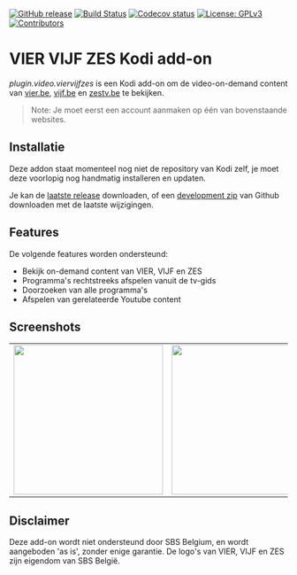 [![GitHub release](https://img.shields.io/github/release/add-ons/plugin.video.viervijfzes.svg?include_prereleases)](https://github.com/add-ons/plugin.video.viervijfzes/releases)
[![Build Status](https://img.shields.io/github/workflow/status/add-ons/plugin.video.viervijfzes/CI/master)](https://github.com/add-ons/plugin.video.viervijfzes/actions?query=branch%3Amaster)
[![Codecov status](https://img.shields.io/codecov/c/github/add-ons/plugin.video.viervijfzes/master)](https://codecov.io/gh/add-ons/plugin.video.viervijfzes/branch/master)
[![License: GPLv3](https://img.shields.io/badge/License-GPLv3-yellow.svg)](https://opensource.org/licenses/GPL-3.0)
[![Contributors](https://img.shields.io/github/contributors/add-ons/plugin.video.viervijfzes.svg)](https://github.com/add-ons/plugin.video.viervijfzes/graphs/contributors)

# VIER VIJF ZES Kodi add-on

*plugin.video.viervijfzes* is een Kodi add-on om de video-on-demand content van [vier.be](https://www.vier.be/), [vijf.be](https://www.vijf.be/) en [zestv.be](https://www.zestv.be/) te bekijken. 

> Note: Je moet eerst een account aanmaken op één van bovenstaande websites.

## Installatie

Deze addon staat momenteel nog niet de repository van Kodi zelf, je moet deze voorlopig nog handmatig installeren en updaten.

Je kan de [laatste release](https://github.com/add-ons/plugin.video.viervijfzes/releases) downloaden, of een [development zip](https://github.com/add-ons/plugin.video.viervijfzes/archive/master.zip) van Github downloaden met de laatste wijzigingen.

## Features

De volgende features worden ondersteund:
* Bekijk on-demand content van VIER, VIJF en ZES
* Programma's rechtstreeks afspelen vanuit de tv-gids
* Doorzoeken van alle programma's
* Afspelen van gerelateerde Youtube content

## Screenshots

<table>
  <tr>
    <td><img src="resources/screenshot01.jpg" width=270></td>
    <td><img src="resources/screenshot02.jpg" width=270></td>
    <td><img src="resources/screenshot03.jpg" width=270></td>
  </tr>
 </table>

## Disclaimer

Deze add-on wordt niet ondersteund door SBS Belgium, en wordt aangeboden 'as is', zonder enige garantie.
De logo's van VIER, VIJF en ZES zijn eigendom van SBS België.
